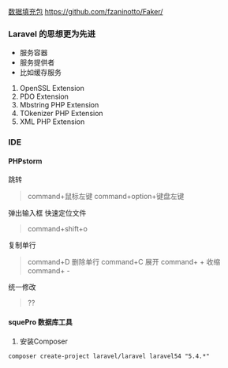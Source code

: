 [数据填充包](https://github.com/fzaninotto/Faker/) https://github.com/fzaninotto/Faker/

### Laravel 的思想更为先进

- 服务容器
- 服务提供者
- 比如缓存服务


1. OpenSSL Extension
2. PDO Extension
3. Mbstring PHP Extension
4. TOkenizer PHP Extension
5. XML PHP Extension

### IDE

#### PHPstorm

跳转
>command+鼠标左键
>command+option+键盘左键

弹出输入框 快速定位文件
>command+shift+o

复制单行
>command+D
删除单行
>command+C
展开
>command+ +
收缩
>command+ -


统一修改
>??


#### squePro 数据库工具

1. 安装Composer

`composer create-project laravel/laravel laravel54 "5.4.*"`





